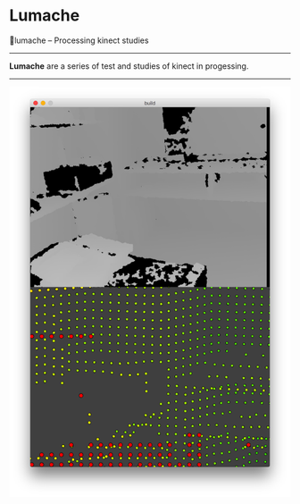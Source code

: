 # Lumache
🐌lumache – Processing kinect studies
_______________________________________________

**Lumache** are a series of test and studies of kinect in progessing. 

_______________________________________________

![](imgs/sample.png)